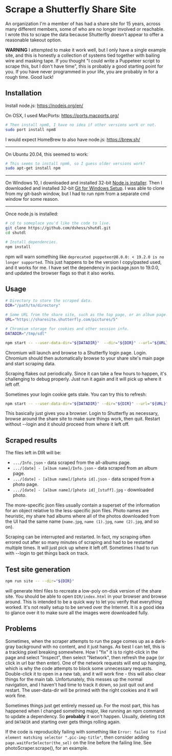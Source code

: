 # Scrape a Shutterfly Share Site

An organization I'm a member of has had a share site for 15 years, across many
different members, some of who are no longer involved or reachable.  I wrote
this to scrape the data because Shutterfly doesn't appear to offer a reasonable
takeout option.

**WARNING** I attempted to make it work well, but I only have a single example
site, and this is honestly a collection of systems tied together with bailing
wire and masking tape.  If you thought "I could write a Puppeteer script to
scrape this, but I don't have time", this is probably a good starting point for
you.  If you have never programmed in your life, you are probably in for a rough
time.  Good luck!

## Installation

Install node.js: https://nodejs.org/en/

On OSX, I used MacPorts: https://ports.macports.org/

```sh
# Then install npm8, I have no idea if other versions work or not.
sudo port install npm8
```

I would expect HomeBrew to also have node.js: https://brew.sh/

---

On Ubuntu 20.04, this seemed to work:

```sh
# This seems to install npm6, so I guess older versions work?
sudo apt-get install npm
```

---

On Windows 10, I downloaded and installed 32-bit [Node.js
installer](https://nodejs.org/en/download/).  Then I downloaded and installed
32-bit [Git for Windows Setup](https://git-scm.com/download/win).  I was able to
clone from my git-bash window, but I had to run npm from a separate cmd window
for some reason.

---

Once node.js is installed:

```sh
# cd to someplace you'd like the code to live.
git clone https://github.com/dshess/shutdl.git
cd shutdl

# Install dependencies.
npm install
```

npm will warn something like `deprecated puppeteer@8.0.0: < 19.2.0 is no longer
supported`.  This just happens to be the version I copy/pasted used, and it
works for me.  I have set the dependency in package.json to 19.0.0, and updated
the browser flags so that it also works.

## Usage

```sh
# Directory to store the scraped data.
DIR="/path/to/directory"

# Some URL from the share site, such as the top page, or an album page.
URL="https://sharesite.shutterfly.com/pictures/5"

# Chromium storage for cookies and other session info.
DATADIR="/tmp/sdl"

npm start -- --user-data-dir="${DATADIR}"  --dir="${DIR}" --url="${URL}"
```

Chromium will launch and browse to a Shutterfly login page.  Login.  Chromium
should then automatically browse to your share site's main page and start
scraping data.

Scraping flakes out periodically.  Since it can take a few hours to happen, it's
challenging to debug properly.  Just run it again and it will pick up where it
left off.

Sometimes your login cookie gets stale.  You can try this to refresh:

```sh
npm start -- --user-data-dir="${DATADIR}" --dir="${DIR}" --url="${URL}" --login
```

This basically just gives you a browser.  Login to Shutterfly as necessary,
browse around the share site to make sure things work, then quit.  Restart
without --login and it should proceed from where it left off.

## Scraped results

The files left in DIR will be:

* `.../Info.json` - data scraped from the all-albums page.
* `.../[date] - [album name]/Info.json` - data scraped from an album page.
* `.../[date] - [album name]/[photo id].json` - data scraped from a photo page.
* `.../[date] - [album name]/[photo id]_[stuff].jpg` - downloaded photo.

The more-specific json files usually contain a superset of the information for
an object relative to the less-specific json files.  Photo names are heuristic,
my share had albums where all of the photos downloaded from the UI had the same
name (`name.jpg`, `name (1).jpg`, `name (2).jpg`, and so on).

Scraping can be interrupted and restarted.  In fact, my scraping often errored
out after so many minutes of scraping and had to be restarted multiple times.
It will just pick up where it left off.  Sometimes I had to run with --login to
get things back on track.

## Test site generation

```sh
npm run site -- --dir="${DIR}"
```

will generate html files to recreate a low-poly on-disk version of the share
site.  You should be able to open `DIR/index.html` in your browser and browse
around.  This is intended to be a quick way to let you verify that everything
worked.  It's not really setup to be served over the Internet.  It is a good
idea to glance over it to make sure all the images were downloaded fully.

## Problems

Sometimes, when the scraper attempts to run the page comes up as a dark-gray
background with no content, and it just hangs.  As best I can tell, this is a
tracking pixel breaking somewhere.  How I "fix" it is to right-click in the page
and select "Inspect", then select "Network", then refresh the page (or click in
url bar then enter).  One of the network requests will end up hanging, which is
why the code attempts to block some unnecessary requests.  Double-click it to
open in a new tab, and it will work fine - this will also clear things for the
main tab.  Unfortunately, this messes up the normal navigation, and I haven't
had time to track it down, so just quit out and restart.  The user-data-dir will
be primed with the right cookies and it will work fine.

Sometimes things just get entirely messed up.  For the most part, this has
happened when I changed something major, like running an npm command to update a
dependency.  So **probably** it won't happen.  Usually, deleting `DIR` and
`DATADIR` and starting over gets things rolling again.

If the code is reproducibly failing with something like `Error: failed to find
element matching selector ".pic-img-title"`, then consider adding
`page.waitForSelector(the_sel)` on the line before the failing line.  See
photoScraper.scrape(), for an example.
